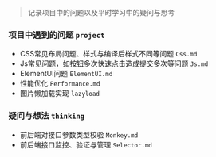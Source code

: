 > 记录项目中的问题以及平时学习中的疑问与思考

### 项目中遇到的问题 `project`
* CSS常见布局问题、样式与编译后样式不同等问题 `Css.md`
* Js常见问题，如按钮多次快速点击造成提交多次等问题 `Js.md`
* ElementUI问题 `ElementUI.md`
* 性能优化 `Performance.md`
* 图片懒加载实现 `lazyload`

### 疑问与想法 `thinking`
* 前后端对接口参数类型校验 `Monkey.md`
* 前后端接口监控、验证与管理 `Selector.md`
